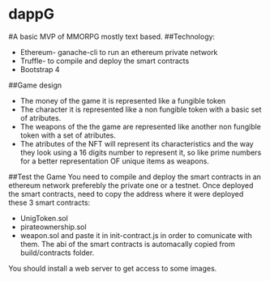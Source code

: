 # dappG
#A basic MVP of MMORPG mostly text based.
##Technology:
* Ethereum- ganache-cli to run an ethereum private network
* Truffle- to compile and deploy the smart contracts
* Bootstrap 4

##Game design
* The money of the game it is represented like a fungible token
* The character it is represented like a non fungible token with a basic set of atributes.
* The weapons of the the game are represented like another non fungible token with a set of atributes.
* The atributes of the NFT will represent its characteristics and the way they look using a 16 digits number to represent it, so like prime numbers for a better representation OF unique items as weapons.

##Test the Game
You need to compile and deploy the smart contracts in an ethereum network preferebly the private one or a testnet.
Once deployed the smart contracts, need to copy the address where it were deployed these 3 smart contracts: 
* UnigToken.sol
* pirateownership.sol
* weapon.sol
and paste it in init-contract.js in order to comunicate with them.
The abi of the smart contracts is automacally copied from build/contracts folder.

You should install a web server to get access to some images.
